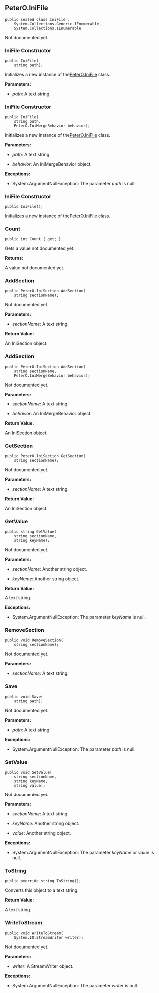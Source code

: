 ## PeterO.IniFile

    public sealed class IniFile :
        System.Collections.Generic.IEnumerable,
        System.Collections.IEnumerable

Not documented yet.

### IniFile Constructor

    public IniFile(
        string path);

Initializes a new instance of the[PeterO.IniFile](PeterO.IniFile.md) class.

<b>Parameters:</b>

 * <i>path</i>: A text string.

### IniFile Constructor

    public IniFile(
        string path,
        PeterO.IniMergeBehavior behavior);

Initializes a new instance of the[PeterO.IniFile](PeterO.IniFile.md) class.

<b>Parameters:</b>

 * <i>path</i>: A text string.

 * <i>behavior</i>: An IniMergeBehavior object.

<b>Exceptions:</b>

 * System.ArgumentNullException:
The parameter <i>path</i>
 is null.

### IniFile Constructor

    public IniFile();

Initializes a new instance of the[PeterO.IniFile](PeterO.IniFile.md) class.

### Count

    public int Count { get; }

Gets a value not documented yet.

<b>Returns:</b>

A value not documented yet.

### AddSection

    public PeterO.IniSection AddSection(
        string sectionName);

Not documented yet.

<b>Parameters:</b>

 * <i>sectionName</i>: A text string.

<b>Return Value:</b>

An IniSection object.

### AddSection

    public PeterO.IniSection AddSection(
        string sectionName,
        PeterO.IniMergeBehavior behavior);

Not documented yet.

<b>Parameters:</b>

 * <i>sectionName</i>: A text string.

 * <i>behavior</i>: An IniMergeBehavior object.

<b>Return Value:</b>

An IniSection object.

### GetSection

    public PeterO.IniSection GetSection(
        string sectionName);

Not documented yet.

<b>Parameters:</b>

 * <i>sectionName</i>: A text string.

<b>Return Value:</b>

An IniSection object.

### GetValue

    public string GetValue(
        string sectionName,
        string keyName);

Not documented yet.

<b>Parameters:</b>

 * <i>sectionName</i>: Another string object.

 * <i>keyName</i>: Another string object.

<b>Return Value:</b>

A text string.

<b>Exceptions:</b>

 * System.ArgumentNullException:
The parameter <i>keyName</i>
 is null.

### RemoveSection

    public void RemoveSection(
        string sectionName);

Not documented yet.

<b>Parameters:</b>

 * <i>sectionName</i>: A text string.

### Save

    public void Save(
        string path);

Not documented yet.

<b>Parameters:</b>

 * <i>path</i>: A text string.

<b>Exceptions:</b>

 * System.ArgumentNullException:
The parameter <i>path</i>
 is null.

### SetValue

    public void SetValue(
        string sectionName,
        string keyName,
        string value);

Not documented yet.

<b>Parameters:</b>

 * <i>sectionName</i>: A text string.

 * <i>keyName</i>: Another string object.

 * <i>value</i>: Another string object.

<b>Exceptions:</b>

 * System.ArgumentNullException:
The parameter <i>keyName</i>
 or  <i>value</i>
 is null.

### ToString

    public override string ToString();

Converts this object to a text string.

<b>Return Value:</b>

A text string.

### WriteToStream

    public void WriteToStream(
        System.IO.StreamWriter writer);

Not documented yet.

<b>Parameters:</b>

 * <i>writer</i>: A StreamWriter object.

<b>Exceptions:</b>

 * System.ArgumentNullException:
The parameter <i>writer</i>
 is null.
